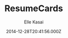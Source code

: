---
layout: JamstackTheme
title: ResumeCards
github: https://github.com/ellekasai/resumecards/
demo: https://ellekasai.github.io/resumecards/
author: Elle Kasai
ssg: Jekyll
date: 2014-12-28T20:41:56.000Z
description: >-
  [Unmaintained] A Markdown based resume generator. It looks great on
  mobile/desktop and can be saved as PDF.
stale: true
---